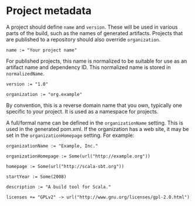 Project metadata
================

A project should define `name` and `version`. These will be used in
various parts of the build, such as the names of generated artifacts.
Projects that are published to a repository should also override
`organization`.

    name := "Your project name"

For published projects, this name is normalized to be suitable for use
as an artifact name and dependency ID. This normalized name is stored in
`normalizedName`.

    version := "1.0"

    organization := "org.example"

By convention, this is a reverse domain name that you own, typically one
specific to your project. It is used as a namespace for projects.

A full/formal name can be defined in the `organizationName` setting.
This is used in the generated pom.xml. If the organization has a web
site, it may be set in the `organizationHomepage` setting. For example:

    organizationName := "Example, Inc."

    organizationHomepage := Some(url("http://example.org"))

    homepage := Some(url("http://scala-sbt.org"))

    startYear := Some(2008)

    description := "A build tool for Scala."

    licenses += "GPLv2" -> url("http://www.gnu.org/licenses/gpl-2.0.html")

